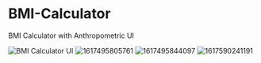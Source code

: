 # BMI-Calculator
BMI Calculator with Anthropometric UI

![BMI Calculator UI](https://user-images.githubusercontent.com/91166301/134829629-9e186f11-471d-4c85-b7f7-e5c85663ba2a.png)
![1617495805761](https://user-images.githubusercontent.com/91166301/134830519-33c928ed-3203-4f78-9b87-656bc05fe083.jpeg)
![1617495844097](https://user-images.githubusercontent.com/91166301/134830520-b50f7c00-daf9-4105-910e-1ce4c5482ef6.jpeg)
![1617590241191](https://user-images.githubusercontent.com/91166301/134830521-4f00ad63-1be9-4c8a-9f4d-61ac4330a518.jpeg)
